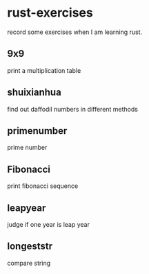 # rust-exercises
record some exercises when I am learning rust.

## 9x9
print a multiplication table
## shuixianhua
find out daffodil numbers in different methods
## primenumber
prime number
## Fibonacci
print fibonacci sequence 
## leapyear
judge if one year is leap year
## longeststr
compare string

